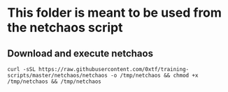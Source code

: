 # This folder is meant to be used from the netchaos script

## Download and execute netchaos

`curl -sSL https://raw.githubusercontent.com/0xtf/training-scripts/master/netchaos/netchaos -o /tmp/netchaos && chmod +x /tmp/netchaos && /tmp/netchaos`
